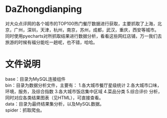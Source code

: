 # DaZhongdianping
对大众点评网的各个城市的TOP100热门餐厅数据进行获取，主要抓取了上海，北京，广州，深圳，天津，杭州，南京，苏州，成都，武汉，重庆，西安等城市。
同时使用pyecharts对所抓取结果进行数据分析，看看这些网红店铺，万一我们去旅游的时候有福分能吃一趟呢，也不错，哈哈。
# 文件说明
base：目录为MySQL连接组件<br> 
bin：目录为数据分析文件，主要有：
1.各大城市餐厅星级统计
2.各大城市口味，环境，服务，及综合指数
3.各大城市饭店集中区域
4.菜品分类
5.综合评价
分析，同时对应各类结果图表（见HTML），可直接查看。<br>
data：目录为最终结果集分析，以及MySQL数据。<br>
spider：抓取爬虫。
